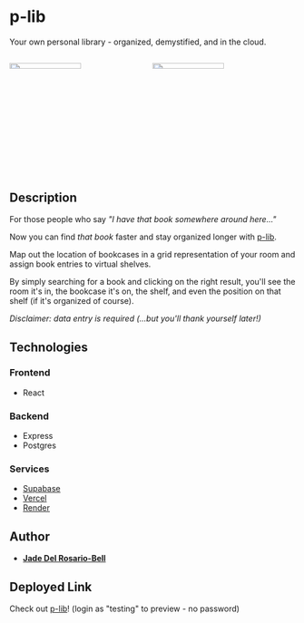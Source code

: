 # p-lib
Your own personal library - organized, demystified, and in the cloud.

## 

<img width="50%" height="5%" src="https://user-images.githubusercontent.com/60476965/159123090-f61b2945-c375-4c3f-a773-e2887e9e29b7.png"></img><img width="50%" height="5%" src="https://user-images.githubusercontent.com/60476965/159123356-c88bafa8-a659-4a3e-98df-684b2c5be223.png"></img>

## Description

For those people who say *"I have that book somewhere around here..."* 

Now you can find *that book* faster and stay organized longer with [p-lib](https://p-lib.vercel.app/). 

Map out the location of bookcases in a grid representation of your room and assign book entries to virtual shelves. 

By simply searching for a book and clicking on the right result, you'll see the room it's in, the bookcase it's on, the shelf, and even the position on that shelf (if it's organized of course). 

*Disclaimer: data entry is required (...but you'll thank yourself later!)*

## Technologies

### Frontend

* React

### Backend

* Express
* Postgres

### Services

* [Supabase](https://supabase.com/)
* [Vercel](https://vercel.com/)
* [Render](https://render.com/)

## Author

* **[Jade Del Rosario-Bell](https://github.com/jadedrb)** 


## Deployed Link 

Check out [p-lib](https://p-lib.vercel.app/)! (login as "testing" to preview - no password)

